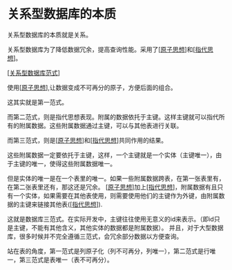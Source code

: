 # 关系型数据库的本质

关系型数据库的本质就是关系。

关系型数据库为了降低数据冗余，提高查询性能。采用了[[原子思想]]和[[指代思想]]。

[[关系型数据库范式]]

使用[[原子思想]],让数据变成不可再分的原子，方便后面的组合。

这其实就是第一范式。

而第二范式，则是指代思想表现。附属的数据依托于主键。这样主键就可以指代所有的附属数据。这些附属数据通过主键，可以与其他表进行关联。

而第三范式，则是[[原子思想]]和[[指代思想]]共同作用的结果。

这些附属数据一定要依托于主键，这样，一个主键就是一个实体（主键唯一），由于主键的唯一，使得这些附属数据唯一。

但是实体的唯一是在一个表里的唯一。如果一些附属数据跨表，在第一张表里有，在第二张表里还有，那这还是冗余。
[[原子思想]]加上[[指代思想]]，附属数据有且只有一个实体，如果需要在其他表使用，则需要使用他们的主键作为外键，由附属数据的主键来链接其他表([[指代思想]]).

这就是数据库三范式。在实际开发中，主键往往使用无意义的id来表示。（即id只是主键，不能有其他含义，其他实体的数据都是附属数据）。
并且，对于大型数据库，很多时候并不完全遵循三范式，会冗余部分数据以方便查询。

站在表的角度，第一范式是列原子化（列不可再分，列唯一），第二范式是行唯一，第三范式是表唯一（表不可再分）。



[//begin]: # "Autogenerated link references for markdown compatibility"
[原子思想]: 原子思想 "原子思想"
[指代思想]: 指代思想 "指代思想"
[关系型数据库范式]: 关系型数据库范式 "关系型数据库范式"
[//end]: # "Autogenerated link references"